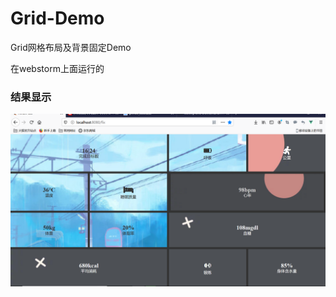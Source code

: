 # Grid-Demo
Grid网格布局及背景固定Demo


在webstorm上面运行的
### 结果显示
![image](https://github.com/qinjinmei118/Grid-Demo/blob/master/grid.png)
